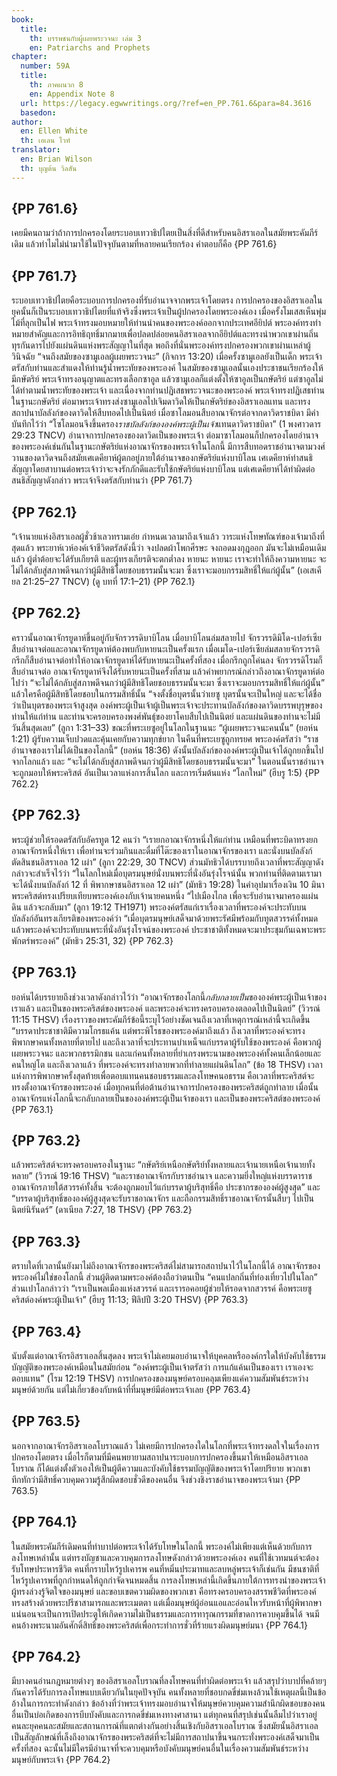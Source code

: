 ```yaml
---
book:
  title:
    th: บรรพชนกับผู้เผยพระวจนะ เล่ม 3
    en: Patriarchs and Prophets
chapter:
  number: 59A
  title:
    th: ภาคผนวก 8
    en: Appendix Note 8
  url: https://legacy.egwwritings.org/?ref=en_PP.761.6&para=84.3616
  basedon:
author:
  en: Ellen White
  th: เอเลน ไวท์
translator:
  en: Brian Wilson
  th: บุญต้น วิลสัน
---
```


## {PP 761.6}

เคยมีคนถามว่าถ้าการปกครองโดยระบอบเทวาธิปไตยเป็นสิ่งที่ดีสำหรับคนอิสราเอลในสมัยพระคัมภีร์เดิม แล้วทำไมไม่นำมาใช้ในปัจจุบันตามที่หลายคนเรียกร้อง คำตอบก็คือ {PP 761.6}

## {PP 761.7}

ระบอบเทวาธิปไตยคือระบอบการปกครองที่รับอำนาจจากพระเจ้าโดยตรง การปกครองของอิสราเอลในยุคนั้นก็เป็นระบอบเทวาธิปไตยที่แท้จริงซึ่งพระเจ้าเป็นผู้ปกครองโดยพระองค์เอง เมื่อครั้งโมเสสเห็นพุ่มไม้ที่ลุกเป็นไฟ พระเจ้าทรงมอบหมายให้ท่านนำคนของพระองค์ออกจากประเทศอียิปต์ พระองค์ทรงทำหมายสำคัญและการอิทธิฤทธิ์มากมายเพื่อปลดปล่อยคนอิสราเอลจากอียิปต์และทรงนำพวกเขาผ่านถิ่นทุรกันดารไปยังแผ่นดินแห่งพระสัญญาในที่สุด พอถึงที่นั่นพระองค์ทรงปกครองพวกเขาผ่านเหล่าผู้วินิจฉัย “จนถึงสมัยของซามูเอลผู้เผยพระวจนะ” (กิจการ 13:20) เมื่อครั้งซามูเอลยังเป็นเด็ก พระเจ้าตรัสกับท่านและสำแดงให้ท่านรู้น้ำพระทัยของพระองค์ ในสมัยของซามูเอลนั้นเองประชาชนเรียกร้องให้มีกษัตริย์ พระเจ้าทรงอนุญาตและทรงเลือกซาอูล แล้วซามูเอลก็แต่งตั้งให้ซาอูลเป็นกษัตริย์ แต่ซาอูลไม่ได้ทำตามน้ำพระทัยของพระเจ้า และเนื่องจากท่านปฏิเสธพระวจนะของพระองค์ พระเจ้าทรงปฏิเสธท่านในฐานะกษัตริย์ ต่อมาพระเจ้าทรงส่งซามูเอลไปเจิมดาวิดให้เป็นกษัตริย์ของอิสราเอลแทน และทรงสถาปนาบัลลังก์ของดาวิดให้สืบทอดไปเป็นนิตย์ เมื่อซาโลมอนสืบอาณาจักรต่อจากดาวิดราชบิดา มีคำบันทึกไว้ว่า “โซโลมอนจึงขึ้นครอง*ราชบัลลังก์ขององค์พระผู้เป็นเจ้า*แทนดาวิดราชบิดา” (1 พงศาวดาร 29:23 TNCV) อำนาจการปกครองของดาวิดเป็นของพระเจ้า ต่อมาซาโลมอนก็ปกครองโดยอำนาจของพระองค์เช่นกันในฐานะกษัตริย์แห่งอาณาจักรของพระเจ้าในโลกนี้ มีการสืบทอดราชอำนาจตามวงศ์วานของดาวิดจนถึงสมัยเศเดคียาห์ผู้ตกอยู่ภายใต้อำนาจของกษัตริย์แห่งบาบิโลน เศเดคียาห์ทำสนธิสัญญาโดยสาบานต่อพระเจ้าว่าจะจงรักภักดีและรับใช้กษัตริย์แห่งบาบิโลน แต่เศเดคียาห์ได้ทำผิดต่อสนธิสัญญาดังกล่าว พระเจ้าจึงตรัสกับท่านว่า {PP 761.7}

## {PP 762.1}

“เจ้านายแห่งอิสราเอลผู้ชั่วช้าเลวทรามเอ๋ย กำหนดเวลามาถึงเจ้าแล้ว วาระแห่งโทษทัณฑ์ของเจ้ามาถึงที่สุดแล้ว พระยาห์เวห์องค์เจ้าชีวิตตรัสดังนี้ว่า จงปลดผ้าโพกศีรษะ จงถอดมงกุฎออก มันจะไม่เหมือนเดิมแล้ว ผู้ต่ำต้อยจะได้รับเกียรติ และผู้ทรงเกียรติจะตกต่ำลง หายนะ หายนะ เราจะทำให้ถึงความหายนะ จะไม่ได้กลับสู่สภาพดีจนกว่าผู้มีสิทธิโดยชอบธรรมนั้นจะมา ซึ่งเราจะมอบกรรมสิทธิ์ให้แก่ผู้นั้น” (เอเสเคียล 21:25–27 TNCV) (ดู บทที่ 17:1–21) {PP 762.1}

## {PP 762.2}

คราวนั้นอาณาจักรยูดาห์ขึ้นอยู่กับจักรวรรดิบาบิโลน เมื่อบาบิโลนล่มสลายไป จักรวรรดิมิโด-เปอร์เซียสืบอำนาจต่อและอาณาจักรยูดาห์ต้องพบกับหายนะเป็นครั้งแรก เมื่อเมโด-เปอร์เซียล่มสลายจักรวรรดิกรีกก็สืบอำนาจต่อทำให้อาณาจักรยูดาห์ได้รับหายนะเป็นครั้งที่สอง เมื่อกรีกถูกโค่นลง จักรวรรดิโรมก็สืบอำนาจต่อ อาณาจักรยูดาห์จึงได้รับหายนะเป็นครั้งที่สาม แล้วคำพยากรณ์กล่าวถึงอาณาจักรยูดาห์ต่อไปว่า “จะไม่ได้กลับสู่สภาพดีจนกว่าผู้มีสิทธิโดยชอบธรรมนั้นจะมา ซึ่งเราจะมอบกรรมสิทธิ์ให้แก่ผู้นั้น” แล้วใครคือผู้มีสิทธิโดยชอบในกรรมสิทธิ์นั้น “จงตั้งชื่อบุตรนั้นว่าเยซู บุตรนั้นจะเป็นใหญ่ และจะได้ชื่อว่าเป็นบุตรของพระเจ้าสูงสุด องค์พระผู้เป็นเจ้าผู้เป็นพระเจ้าจะประทานบัลลังก์ของดาวิดบรรพบุรุษของท่านให้แก่ท่าน และท่านจะครอบครองพงศ์พันธุ์ของยาโคบสืบไปเป็นนิตย์ และแผ่นดินของท่านจะไม่มีวันสิ้นสุดเลย” (ลูกา 1:31–33) ขณะที่พระเยซูอยู่ในโลกในฐานนะ “ผู้เผยพระวจนะคนนั้น” (ยอห์น 1:21) ผู้รับความเจ็บปวดและคุ้นเคยกับความทุกข์ยาก ในคืนที่พระเยซูถูกทรยศ พระองค์ตรัสว่า “ราชอำนาจของเราไม่ได้เป็นของโลกนี้” (ยอห์น 18:36) ดังนั้นบัลลังก์ขององค์พระผู้เป็นเจ้าได้ถูกยกขึ้นไปจากโลกแล้ว และ “จะไม่ได้กลับสู่สภาพดีจนกว่าผู้มีสิทธิโดยชอบธรรมนั้นจะมา” ในตอนนั้นราชอำนาจจะถูกมอบให้พระคริสต์ อันเป็นเวลาแห่งการสิ้นโลก และการเริ่มต้นแห่ง “โลกใหม่” (ฮีบรู 1:5) {PP 762.2}

## {PP 762.3}

พระผู้ช่วยให้รอดตรัสกับอัครทูต 12 คนว่า “เรายกอาณาจักรหนึ่งให้แก่ท่าน เหมือนที่พระบิดาทรงยกอาณาจักรหนึ่งให้เรา เพื่อท่านจะร่วมกินและดื่มที่โต๊ะของเราในอาณาจักรของเรา และนั่งบนบัลลังก์ตัดสินชนอิสราเอล 12 เผ่า” (ลูกา 22:29, 30 TNCV) ส่วนมัทธิวได้บรรบายถึงเวลาที่พระสัญญาดังกล่าวจะสำเร็จไว้ว่า “ในโลกใหม่เมื่อบุตรมนุษย์นั่งบนพระที่นั่งอันรุ่งโรจน์นั้น พวกท่านที่ติดตามเรามาจะได้นั่งบนบัลลังก์ 12 ที่ พิพากษาชนอิสราเอล 12 เผ่า” (มัทธิว 19:28) ในคำอุปมาเรื่องเงิน 10 มินา พระคริสต์ทรงเปรียบเทียบพระองค์เองกับเจ้านายคนหนึ่ง “ไปเมืองไกล เพื่อจะรับอำนาจมาครองแผ่นดิน แล้วจะกลับมา” (ลูกา 19:12 TH1971) พระองค์ตรัสแก่เราเรื่องเวลาที่พระองค์จะประทับบนบัลลังก์อันทรงเกียรติ<!--Jeremiah 14:21 TNCV-->ของพระองค์ว่า “เมื่อบุตรมนุษย์เสด็จมาด้วยพระรัศมีพร้อมกับทูตสวรรค์ทั้งหมด แล้วพระองค์จะประทับบนพระที่นั่งอันรุ่งโรจน์ของพระองค์ ประชาชาติทั้งหมดจะมาประชุมกันเฉพาะพระพักตร์พระองค์” (มัทธิว 25:31, 32) {PP 762.3}

## {PP 763.1}

ยอห์นได้บรรยายถึงช่วงเวลาดังกล่าวไว้ว่า “อาณาจักรของโลกนี้*กลับกลายเป็น*ขององค์พระผู้เป็นเจ้าของเราแล้ว และเป็นของพระคริสต์ของพระองค์ และพระองค์จะทรงครอบครองตลอดไปเป็นนิตย์” (วิวรณ์ 11:15 THSV) เรื่องราวของพระคัมภีร์ข้อนี้ระบุไว้อย่างชัดเจนถึงเวลาที่เหตุการณ์เหล่านี้จะเกิดขึ้น “บรรดาประชาชาติมีความโกรธแค้น แต่พระพิโรธของพระองค์มาถึงแล้ว ถึงเวลาที่พระองค์จะทรงพิพากษาคนทั้งหลายที่ตายไป และถึงเวลาที่จะประทานบำเหน็จแก่บรรดาผู้รับใช้ของพระองค์ คือพวกผู้เผยพระวจนะ และพวกธรรมิกชน และแก่คนทั้งหลายที่ยำเกรงพระนามของพระองค์ทั้งคนเล็กน้อยและคนใหญ่โต และถึงเวลาแล้ว ที่พระองค์จะทรงทำลายพวกที่ทำลายแผ่นดินโลก” (ข้อ 18 THSV) เวลาแห่งการพิพากษาครั้งสุดท้ายเพื่อตอบแทนคนชอบธรรมและลงโทษคนอธรรม คือเวลาที่พระคริสต์จะทรงตั้งอาณาจักรของพระองค์ เมื่อทุกคนที่ต่อต้านอำนาจการปกครองของพระคริสต์ถูกทำลาย เมื่อนั้นอาณาจักรแห่งโลกนี้จะกลับกลายเป็นขององค์พระผู้เป็นเจ้าของเรา และเป็นของพระคริสต์ของพระองค์ {PP 763.1}

## {PP 763.2}

แล้วพระคริสต์จะทรงครอบครองในฐานะ “กษัตริย์เหนือกษัตริย์ทั้งหลายและเจ้านายเหนือเจ้านายทั้งหลาย” (วิวรณ์ 19:16 THSV) “และราชอาณาจักรกับราชอำนาจ และความยิ่งใหญ่แห่งบรรดาราชอาณาจักรภายใต้สวรรค์ทั้งสิ้น จะต้องถูกมอบไว้แก่บรรดาผู้บริสุทธิ์คือ ประชากรขององค์ผู้สูงสุด” และ “บรรดาผู้บริสุทธิ์ขององค์ผู้สูงสุดจะรับราชอาณาจักร และถือกรรมสิทธิ์ราชอาณาจักรนั้นสืบๆ ไปเป็นนิตย์นิรันดร์” (ดาเนียล 7:27, 18 THSV) {PP 763.2}

## {PP 763.3}

ตราบใดที่เวลานั้นยังมาไม่ถึงอาณาจักรของพระคริสต์ไม่สามารถสถาปนาไว้ในโลกนี้ได้ อาณาจักรของพระองค์ไม่ใช่ของโลกนี้ ส่วนผู้ติดตามพระองค์ต้องถือว่าตนเป็น “คนแปลกถิ่นที่ท่องเที่ยวไปในโลก” ส่วนเปาโลกล่าวว่า “เราเป็นพลเมืองแห่งสวรรค์ และเรารอคอยผู้ช่วยให้รอดจากสวรรค์ คือพระเยซูคริสต์องค์พระผู้เป็นเจ้า” (ฮีบรู 11:13; ฟีลิปปี 3:20 THSV) {PP 763.3}

## {PP 763.4}

นับตั้งแต่อาณาจักรอิสราเอลสิ้นสุดลง พระเจ้าไม่เคยมอบอำนาจให้บุคคลหรือองค์กรใดให้บังคับใช้ธรรมบัญญัติของพระองค์เหมือนในสมัยก่อน “องค์พระผู้เป็นเจ้าตรัสว่า การแก้แค้นเป็นของเรา เราเองจะตอบแทน” (โรม 12:19 THSV) การปกครองของมนุษย์ครอบคลุมเพียงแค่ความสัมพันธ์ระหว่างมนุษย์ด้วยกัน แต่ไม่เกี่ยวข้องกับหน้าที่ที่มนุษย์มีต่อพระเจ้าเลย {PP 763.4}

## {PP 763.5}

นอกจากอาณาจักรอิสราเอลโบราณแล้ว ไม่เคยมีการปกครองใดในโลกที่พระเจ้าทรงดลใจในเรื่องการปกครองโดยตรง เมื่อไรก็ตามที่มีคนพยายามสถาปนาระบอบการปกครองขึ้นมาให้เหมือนอิสราเอลโบราณ ก็ได้แต่งตั้งตัวเองให้เป็นผู้ตีความและบังคับใช้ธรรมบัญญัติของพระเจ้าโดยปริยาย พวกเขาทึกทักว่ามีสิทธิ์ควบคุมความรู้สึกผิดชอบชั่วดีของคนอื่น จึงช่วงชิงราชอำนาจของพระเจ้ามา {PP 763.5}

## {PP 764.1}

ในสมัยพระคัมภีร์เดิมคนที่ทำบาปต่อพระเจ้าได้รับโทษในโลกนี้ พระองค์ไม่เพียงแต่เห็นด้วยกับการลงโทษเหล่านั้น แต่ทรงบัญชาและควบคุมการลงโทษดังกล่าวด้วยพระองค์เอง คนที่ใช้เวทมนต์จะต้องรับโทษประหารชีวิต คนที่กราบไหว้รูปเคารพ คนที่หมิ่นประมาทและลบหลู่พระเจ้าก็เช่นกัน มีชนชาติที่ไหว้รูปเคารพที่ถูกกำหนดให้ถูกกำจัดจนหมดสิ้น การลงโทษเหล่านี้เกิดขึ้นภายใต้การทรงนำของพระเจ้าผู้ทรงล่วงรู้จิตใจของมนุษย์ และขอบเขตความผิดของพวกเขา คือทรงครอบครองสรรพชีวิตที่พระองค์ทรงสร้างด้วยพระปรีชาสามารถและพระเมตตา แต่เมื่อมนุษย์ผู้อ่อนแอและอ่อนไหวรับหน้าที่ผู้พิพากษา แน่นอนจะเป็นการเปิดประตูให้เกิดความไม่เป็นธรรมและการทารุณกรรมที่ขาดการควบคุมขึ้นได้ จนมีคนอ้างพระนามอันศักดิ์สิทธิ์ของพระคริสต์เพื่อกระทำการชั่วที่ร้ายแรงผิดมนุษย์มนา {PP 764.1}

## {PP 764.2}

มีบางคนอ่านกฎหมายต่างๆ ของอิสราเอลโบราณที่ลงโทษคนที่ทำผิดต่อพระเจ้า แล้วสรุปว่าบาปที่คล้ายๆ กันควรได้รับการลงโทษแบบเดียวกันในยุคปัจจุบัน คนทั้งหลายที่ชอบกดขี่ข่มเหงล้วนใช้เหตุผลนี้เป็นข้ออ้างในการกระทำดังกล่าว ข้ออ้างที่ว่าพระเจ้าทรงมอบอำนาจให้มนุษย์ควบคุมความสำนึกผิดชอบของคนอื่นเป็นบ่อเกิดของการบีบบังคับและการกดขี่ข่มเหงทางศาสานา แต่ทุกคนที่สรุปเช่นนั้นลืมไปว่าเราอยู่คนละยุคคนละสมัยและสถานการณ์ที่แตกต่างกันอย่างสิ้นเชิงกับอิสราเอลโบราณ ซึ่งสมัยนั้นอิสราเอลเป็นสัญลักษณ์ที่เล็งถึงอาณาจักรของพระคริสต์ที่จะไม่มีการสถาปนาขึ้นจนกระทั่งพระองค์เสด็จมาเป็นครั้งที่สอง ฉะนั้นไม่มีใครมีอำนาจที่จะควบคุมหรือบังคับมนุษย์คนอื่นในเรื่องความสัมพันธ์ระหว่างมนุษย์กับพระเจ้า {PP 764.2}
